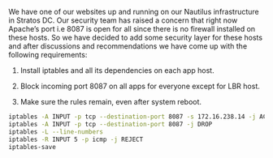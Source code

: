 We have one of our websites up and running on our Nautilus infrastructure in Stratos DC. Our security team has raised a concern that right now Apache’s port i.e 8087 is open for all since there is no firewall installed on these hosts. So we have decided to add some security layer for these hosts and after discussions and recommendations we have come up with the following requirements:



1. Install iptables and all its dependencies on each app host.


2. Block incoming port 8087 on all apps for everyone except for LBR host.


3. Make sure the rules remain, even after system reboot.

```bash
iptables -A INPUT -p tcp --destination-port 8087 -s 172.16.238.14 -j ACCEPT
iptables -A INPUT -p tcp --destination-port 8087 -j DROP
iptables -L --line-numbers
iptables -R INPUT 5 -p icmp -j REJECT
iptables-save
```